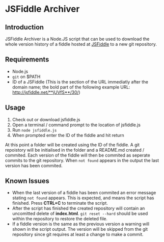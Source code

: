 # JSFiddle Archiver

## Introduction

JSFiddle Archiver is a Node.JS script that can be used to download the whole version history of a fiddle hosted at [JSFiddle](https://jsfiddle.net/) to a new git repository.

## Requirements

- Node.js
- `git` on $PATH
- ID of a JSFiddle (This is the section of the URL immediatly after the domain name; the bold part of the following example URL: http://jsfiddle.net/**jUVfS**/30/)

## Usage

1. Check out or download jsfiddle.js
1. Open a terminal / command prompt to the location of jsfiddle.js
1. Run `node jsfiddle.js`
1. When prompted enter the ID of the fiddle and hit return

At this point a folder will be created using the ID of the fiddle. A git repoistory will be initialised in the folder and a README.md created / commited. Each version of the fiddle will then be commited as seperate commits to the git repository. When `not found` appears in the output the last version has been commited.

## Known Issues

- When the last version of a fiddle has been commited an error message stating `not found` appears. This is expected, and means the script has finished. Press **CTRL+C** to terminate the script.
- After the script has finished the created repository will contain an uncomitted delete of **index.html**. `git reset --hard` should be used within the repository to restore the deleted file.
- If a fiddle version is the same as the previous version a warning will shown in the script output. The version will be skipped from the git repository since git requires at least a change to make a commit.